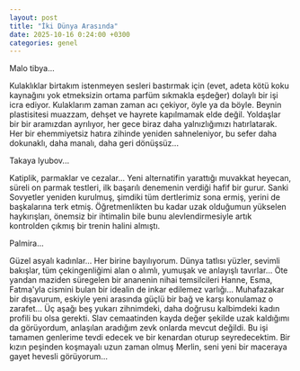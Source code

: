 ```yaml
---
layout: post
title: "İki Dünya Arasında"
date: 2025-10-16 0:24:00 +0300
categories: genel
---
```


Malo tibya...

Kulaklıklar birtakım istenmeyen sesleri bastırmak için (evet, adeta kötü koku kaynağını yok etmeksizin ortama parfüm sıkmakla eşdeğer) dolaylı bir işi icra ediyor.
Kulaklarım zaman zaman acı çekiyor, öyle ya da böyle. Beynin plastisitesi muazzam, dehşet ve hayrete kapılmamak elde değil. Yoldaşlar bir bir aramızdan ayrılıyor,
her gece biraz daha yalnızlığımızı hatırlatarak. Her bir ehemmiyetsiz hatıra zihinde yeniden sahneleniyor, bu sefer daha dokunaklı, daha manalı, daha geri dönüşsüz...

Takaya lyubov...

Katiplik, parmaklar ve cezalar... Yeni alternatifin yarattığı muvakkat heyecan, süreli on parmak testleri, ilk başarılı denemenin verdiği hafif bir gurur.
Sanki Sovyetler yeniden kurulmuş, şimdiki tüm dertlerimiz sona ermiş, yerini de başkalarına terk etmiş. Öğretmenlikten bu kadar uzak olduğumun yükselen haykırışları,
önemsiz bir ihtimalin bile bunu alevlendirmesiyle artık kontrolden çıkmış bir trenin halini almıştı.

Palmira...

Güzel asyalı kadınlar... Her birine bayılıyorum. Dünya tatlısı yüzler, sevimli bakışlar, tüm çekingenliğimi alan o alımlı, yumuşak ve anlayışlı tavırlar...
Öte yandan maziden süregelen bir ananenin nihai temsilcileri Hanne, Esma, Fatma'yla cismini bulan bir idealin de inkar edilemez varlığı... Muhafazakar bir
dışavurum, eskiyle yeni arasında güçlü bir bağ ve karşı konulamaz o zarafet... Üç aşağı beş yukarı zihnimdeki, daha doğrusu kalbimdeki kadın profili bu olsa gerekti.
Slav cemaatinden kayda değer şekilde uzak kaldığımı da görüyordum, anlaşılan aradığım zevk onlarda mevcut değildi. Bu işi tamamen genlerime tevdi edecek ve bir
kenardan oturup seyredecektim. Bir kızın peşinden koşmayalı uzun zaman olmuş Merlin, seni yeni bir maceraya gayet hevesli görüyorum...
